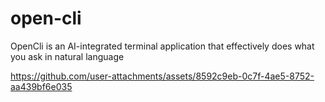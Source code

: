 # open-cli
OpenCli is an AI-integrated terminal application that effectively does what you ask in natural language



https://github.com/user-attachments/assets/8592c9eb-0c7f-4ae5-8752-aa439bf6e035

